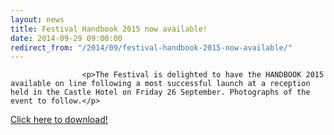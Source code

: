 ```yaml
---
layout: news
title: Festival Handbook 2015 now available!
date: 2014-09-29 09:00:00
redirect_from: "/2014/09/festival-handbook-2015-now-available/"
---
```

<section>

                    
                    <p>The Festival is delighted to have the HANDBOOK 2015 available on line following a most successful launch at a reception held in the Castle Hotel on Friday 26 September. Photographs of the event to follow.</p>
<p><a href="{{ "/wp-content/uploads/2014/01/Festival_Handbook_2015.pdf" | prepend: site.github.url }}" >Click here to download!</a></p>

                
</section>
